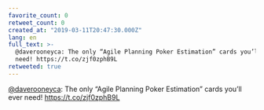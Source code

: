 ```yaml
---
favorite_count: 0
retweet_count: 0
created_at: "2019-03-11T20:47:30.000Z"
lang: en
full_text: >-
  @daverooneyca: The only “Agile Planning Poker Estimation” cards you’ll ever
  need! https://t.co/zjf0zphB9L
retweeted: true
---
```


[@daverooneyca](https://twitter.com/daverooneyca): The only “Agile Planning
Poker Estimation” cards you’ll ever need! <https://t.co/zjf0zphB9L>

